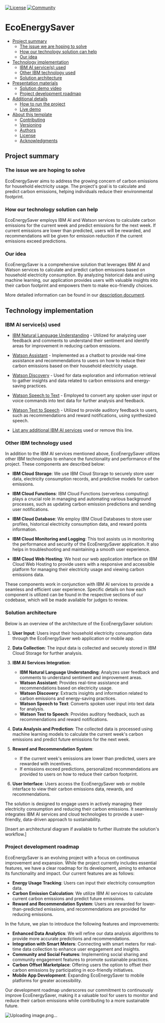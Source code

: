 [![License](https://img.shields.io/badge/License-Apache2-blue.svg)](https://www.apache.org/licenses/LICENSE-2.0) [![Community](https://img.shields.io/badge/Join-Community-blue)](https://developer.ibm.com/callforcode/solutions/projects/get-started/)

# EcoEnergySaver

- [Project summary](#project-summary)
  - [The issue we are hoping to solve](#the-issue-we-are-hoping-to-solve)
  - [How our technology solution can help](#how-our-technology-solution-can-help)
  - [Our idea](#our-idea)
- [Technology implementation](#technology-implementation)
  - [IBM AI service(s) used](#ibm-ai-services-used)
  - [Other IBM technology used](#other-ibm-technology-used)
  - [Solution architecture](#solution-architecture)
- [Presentation materials](#presentation-materials)
  - [Solution demo video](#solution-demo-video)
  - [Project development roadmap](#project-development-roadmap)
- [Additional details](#additional-details)
  - [How to run the project](#how-to-run-the-project)
  - [Live demo](#live-demo)
- [About this template](#about-this-template)
  - [Contributing](#contributing)
  - [Versioning](#versioning)
  - [Authors](#authors)
  - [License](#license)
  - [Acknowledgments](#acknowledgments)

## Project summary

### The issue we are hoping to solve

EcoEnergySaver aims to address the growing concern of carbon emissions for household electricity usage. The project's goal is to calculate and predict carbon emissions, helping individuals reduce their environmental footprint.

### How our technology solution can help

EcoEnergySaver employs IBM AI and Watson services to calculate carbon emissions for the current week and predict emissions for the next week. If current emissions are lower than predicted, users will be rewarded, and recommendations will be given for emission reduction if the current emissions exceed predictions.

### Our idea

EcoEnergySaver is a comprehensive solution that leverages IBM AI and Watson services to calculate and predict carbon emissions based on household electricity consumption. By analyzing historical data and using machine learning, our application provides users with valuable insights into their carbon footprint and empowers them to make eco-friendly choices.

More detailed information can be found in our [description document](./docs/DESCRIPTION.md).

## Technology implementation

### IBM AI service(s) used

- [IBM Natural Language Understanding](https://cloud.ibm.com/catalog/services/natural-language-understanding) - Utilized for analyzing user feedback and comments to understand their sentiment and identify areas for improvement in reducing carbon emissions.

- [Watson Assistant](https://cloud.ibm.com/catalog/services/watson-assistant) - Implemented as a chatbot to provide real-time assistance and recommendations to users on how to reduce their carbon emissions based on their household electricity usage.

- [Watson Discovery](https://cloud.ibm.com/catalog/services/watson-discovery) - Used for data exploration and information retrieval to gather insights and data related to carbon emissions and energy-saving practices.

- [Watson Speech to Text](https://cloud.ibm.com/catalog/services/speech-to-text) - Employed to convert any spoken user input or voice commands into text data for further analysis and feedback.

- [Watson Text to Speech](https://cloud.ibm.com/catalog/services/text-to-speech) - Utilized to provide auditory feedback to users, such as recommendations and reward notifications, using synthesized speech.

- [List any additional IBM AI services](https://cloud.ibm.com/catalog?category=ai#services) used or remove this line.


### Other IBM technology used

In addition to the IBM AI services mentioned above, EcoEnergySaver utilizes other IBM technologies to enhance the functionality and performance of the project. These components are described below:

- **IBM Cloud Storage**: We use IBM Cloud Storage to securely store user data, electricity consumption records, and predictive models for carbon emissions.

- **IBM Cloud Functions**: IBM Cloud Functions (serverless computing) plays a crucial role in managing and automating various background processes, such as updating carbon emission predictions and sending user notifications.

- **IBM Cloud Database**: We employ IBM Cloud Databases to store user profiles, historical electricity consumption data, and reward points information.

- **IBM Cloud Monitoring and Logging**: This tool assists us in monitoring the performance and security of the EcoEnergySaver application. It also helps in troubleshooting and maintaining a smooth user experience.

- **IBM Cloud Web Hosting**: We host our web application interface on IBM Cloud Web Hosting to provide users with a responsive and accessible platform for managing their electricity usage and viewing carbon emissions data.

These components work in conjunction with IBM AI services to provide a seamless and efficient user experience. Specific details on how each component is utilized can be found in the respective sections of our codebase, which will be made available for judges to review.


### Solution architecture

Below is an overview of the architecture of the EcoEnergySaver solution:

1. **User Input**: Users input their household electricity consumption data through the EcoEnergySaver web application or mobile app.

2. **Data Collection**: The input data is collected and securely stored in IBM Cloud Storage for further analysis.

3. **IBM AI Services Integration**:
   - **IBM Natural Language Understanding**: Analyzes user feedback and comments to understand sentiment and improvement areas.
   - **Watson Assistant**: Provides real-time assistance and recommendations based on electricity usage.
   - **Watson Discovery**: Extracts insights and information related to carbon emissions and energy-saving practices.
   - **Watson Speech to Text**: Converts spoken user input into text data for analysis.
   - **Watson Text to Speech**: Provides auditory feedback, such as recommendations and reward notifications.

4. **Data Analysis and Prediction**: The collected data is processed using machine learning models to calculate the current week's carbon emissions and predict future emissions for the next week.

5. **Reward and Recommendation System**:
   - If the current week's emissions are lower than predicted, users are rewarded with incentives.
   - If emissions exceed predictions, personalized recommendations are provided to users on how to reduce their carbon footprint.

6. **User Interface**: Users access the EcoEnergySaver web or mobile interface to view their carbon emissions data, rewards, and recommendations.

The solution is designed to engage users in actively managing their electricity consumption and reducing their carbon emissions. It seamlessly integrates IBM AI services and cloud technologies to provide a user-friendly, data-driven approach to sustainability.

[Insert an architectural diagram if available to further illustrate the solution's workflow.]



### Project development roadmap

EcoEnergySaver is an evolving project with a focus on continuous improvement and expansion. While the project currently includes essential features, we have a clear roadmap for its development, aiming to enhance its functionality and impact. Our current features are as follows:

- **Energy Usage Tracking**: Users can input their electricity consumption data.
- **Carbon Emission Calculation**: We utilize IBM AI services to calculate current carbon emissions and predict future emissions.
- **Reward and Recommendation System**: Users are rewarded for lower-than-predicted emissions, and recommendations are provided for reducing emissions.

In the future, we plan to introduce the following features and improvements:

- **Enhanced Data Analytics**: We will refine our data analysis algorithms to provide more accurate predictions and recommendations.
- **Integration with Smart Meters**: Connecting with smart meters for real-time data collection to enhance user engagement and insights.
- **Community and Social Features**: Implementing social sharing and community engagement features to promote sustainable practices.
- **Carbon Offset Marketplace**: Offering users the option to offset their carbon emissions by participating in eco-friendly initiatives.
- **Mobile App Development**: Expanding EcoEnergySaver to mobile platforms for greater accessibility.

Our development roadmap underscores our commitment to continuously improve EcoEnergySaver, making it a valuable tool for users to monitor and reduce their carbon emissions while contributing to a more sustainable future.


![Uploading image.png…]()
